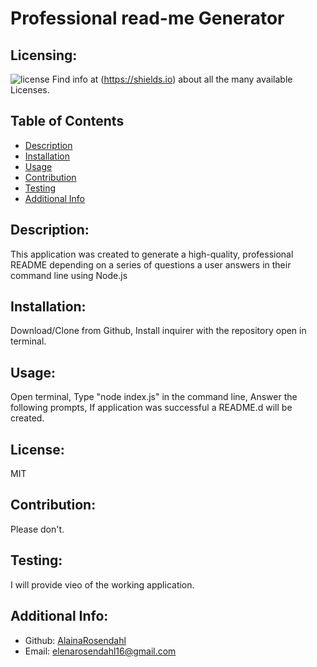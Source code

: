 # Professional read-me Generator
  ## Licensing:
  ![license](https://img.shields.io/badge/license-MIT-blue)
  Find info at (https://shields.io) about all the many available Licenses.
  ## Table of Contents 
  - [Description](#description)
  - [Installation](#installation)
  - [Usage](#usage)
  - [Contribution](#contribution)
  - [Testing](#testing)
  - [Additional Info](#additional-info)
  ## Description:
  This application was created to generate a high-quality, professional README depending on a series of questions a user answers in their command line using Node.js
  ## Installation:
  Download/Clone from Github, Install inquirer with the repository open in terminal.
  ## Usage:
  Open terminal, Type "node index.js" in the command line, Answer the following prompts, If application was successful a README.d will be created.
  ## License:
  MIT
  ## Contribution:
  Please don't.
  ## Testing:
  I will provide vieo of the working application.
  ## Additional Info:
  - Github: [AlainaRosendahl](https://github.com/AlainaRosendahl)
  - Email: elenarosendahl16@gmail.com 